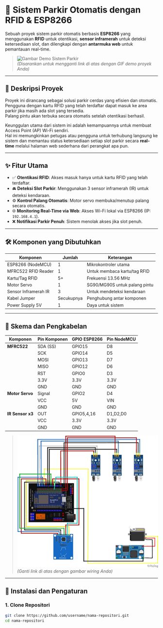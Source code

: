 # 🚗 Sistem Parkir Otomatis dengan RFID & ESP8266

Sebuah proyek sistem parkir otomatis berbasis **ESP8266** yang menggunakan **RFID** untuk otentikasi, **sensor inframerah** untuk deteksi ketersediaan slot, dan dilengkapi dengan **antarmuka web** untuk pemantauan real-time.

> ![Gambar Demo Sistem Parkir](#)  
> *(Disarankan untuk mengganti link di atas dengan GIF demo proyek Anda)*

---

## 📜 Deskripsi Proyek

Proyek ini dirancang sebagai solusi parkir cerdas yang efisien dan otomatis.  
Pengguna dengan kartu RFID yang telah terdaftar dapat masuk ke area parkir jika masih ada slot yang tersedia.  
Palang pintu akan terbuka secara otomatis setelah otentikasi berhasil.

Keunggulan utama dari sistem ini adalah kemampuannya untuk membuat Access Point (AP) Wi-Fi sendiri.  
Hal ini memungkinkan petugas atau pengguna untuk terhubung langsung ke sistem dan memantau status ketersediaan setiap slot parkir secara **real-time** melalui halaman web sederhana dari perangkat apa pun.

---

## ✨ Fitur Utama

- ✅ **Otentikasi RFID**: Akses masuk hanya untuk kartu RFID yang telah terdaftar.
- 🚘 **Deteksi Slot Parkir**: Menggunakan 3 sensor inframerah (IR) untuk deteksi kendaraan.
- ⚙️ **Kontrol Palang Otomatis**: Motor servo membuka/menutup palang secara otomatis.
- 🌐 **Monitoring Real-Time via Web**: Akses Wi-Fi lokal via ESP8266 (IP: `192.168.4.1`).
- ❌ **Notifikasi Parkir Penuh**: Sistem menolak akses jika slot penuh.

---

## 🛠️ Komponen yang Dibutuhkan

| Komponen             | Jumlah | Keterangan                            |
|----------------------|--------|----------------------------------------|
| ESP8266 (NodeMCU)    | 1      | Mikrokontroler utama                  |
| MFRC522 RFID Reader  | 1      | Untuk membaca kartu/tag RFID          |
| Kartu/Tag RFID       | 5+     | Frekuensi 13.56 MHz                   |
| Motor Servo          | 1      | SG90/MG90S untuk palang pintu         |
| Sensor Inframerah IR | 3      | Untuk mendeteksi kendaraan            |
| Kabel Jumper         | Secukupnya | Penghubung antar komponen          |
| Power Supply 5V      | 1      | Daya untuk sistem                     |

---

## 🔌 Skema dan Pengkabelan

| Komponen        | Pin Komponen | GPIO ESP8266 | Pin NodeMCU |
|-----------------|---------------|---------------|-------------|
| **MFRC522**     | SDA (SS)      | GPIO15        | D8          |
|                 | SCK           | GPIO14        | D5          |
|                 | MOSI          | GPIO13        | D7          |
|                 | MISO          | GPIO12        | D6          |
|                 | RST           | GPIO0         | D3          |
|                 | 3.3V          | 3.3V          | 3.3V        |
|                 | GND           | GND           | GND         |
| **Motor Servo** | Signal        | GPIO2         | D4          |
|                 | VCC           | 5V            | VIN         |
|                 | GND           | GND           | GND         |
| **IR Sensor x3**| OUT           | GPIO5,4,16    | D1,D2,D0     |
|                 | VCC           | 3.3V          | 3.3V        |
|                 | GND           | GND           | GND         |

> ![Gambar Skema Rangkaian](https://github.com/melkianuskilunressy/MELKIANUS-KILUNRESSY-ALDI-P-TAMBUNAL-PROJECT-AKHIR-STIKOM-AMBON/blob/1bb49743a4abaa350f433b64ff4dc6c849401f93/WhatsApp%20Image%202025-07-02%20at%2017.27.18_a0fafbe1.jpg)  
> *(Ganti link di atas dengan gambar wiring Anda)*

---

## 🚀 Instalasi dan Pengaturan

### 1. Clone Repositori

```bash
git clone https://github.com/username/nama-repositori.git
cd nama-repositori
